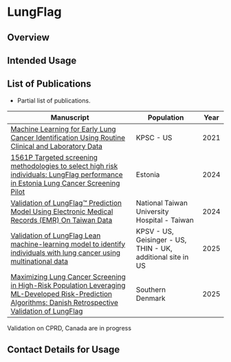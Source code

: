 
# LungFlag

## Overview


## Intended Usage


## List of Publications

* Partial list of publications.

| Manuscript | Population | Year| 
|------------|------------|-----|
| [Machine Learning for Early Lung Cancer Identification Using Routine Clinical and Laboratory Data](https://pubmed.ncbi.nlm.nih.gov/33823116/) | KPSC - US | 2021 |
| [1561P Targeted screening methodologies to select high risk individuals: LungFlag performance in Estonia Lung Cancer Screening Pilot](https://www.annalsofoncology.org/article/S0923-7534(24)03142-9/fulltext) | Estonia | 2024 |
| [Validation of LungFlag™ Prediction Model Using Electronic Medical Records (EMR) On Taiwan Data](https://www.jto.org/article/S1556-0864(24)01541-7/fulltext) | National Taiwan University Hospital - Taiwan | 2024 |
| [Validation of LungFlag Lean machine-learning model to identify individuals with lung cancer using multinational data](https://ascopubs.org/doi/10.1200/JCO.2025.43.16_suppl.e13649) | KPSV - US, Geisinger - US, THIN - UK, additional site in US | 2025 |
| [Maximizing Lung Cancer Screening in High-Risk Population Leveraging ML-Developed Risk-Prediction Algorithms: Danish Retrospective Validation of LungFlag](https://pubmed.ncbi.nlm.nih.gov/40592640/) | Southern Denmark | 2025 | 

Validation on CPRD, Canada are in progress

## Contact Details for Usage

